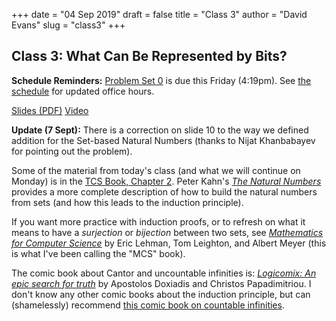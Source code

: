 +++
date = "04 Sep 2019"
draft = false
title = "Class 3"
author = "David Evans"
slug = "class3"
+++


## Class 3: What Can Be Represented by Bits?

**Schedule Reminders:** [Problem Set 0](/ps0) is due this Friday (4:19pm).  See [the schedule](/schedule) for updated office hours.

[Slides (PDF)](https://www.dropbox.com/s/kqneywmddluv8v7/class3-share.pdf?dl=0)
[Video](https://uva.hosted.panopto.com/Panopto/Pages/Viewer.aspx?id=902b7d43-fd0d-470a-88d1-aabe01412d86)

**Update (7 Sept):** There is a correction on slide 10 to the way we defined
  addition for the Set-based Natural Numbers (thanks to Nijat
  Khanbabayev for pointing out the problem).

Some of the material from today's class (and what we will continue on
Monday) is in the [TCS Book, Chapter 2](/docs/tcs-chapter2.pdf). Peter
Kahn's [_The Natural Numbers_](/docs/naturalnumbers.pdf) provides a
more complete description of how to build the natural numbers from
sets (and how this leads to the induction principle).

If you want more practice with induction proofs, or to refresh on what
it means to have a _surjection_ or _bijection_ between two sets, see
[_Mathematics for Computer
Science_](https://uvacs2102.github.io/docs/mcs.pdf) by Eric Lehman,
Tom Leighton, and Albert Meyer (this is what I've been calling the
"MCS" book).

The comic book about Cantor and uncountable infinities is:
[_Logicomix: An epic search for
truth_](https://www.amazon.com/Logicomix-search-truth-Apostolos-Doxiadis/dp/1596914521/)
by Apostolos Doxiadis and Christos Papadimitriou. I don't know any
other comic books about the induction principle, but can (shamelessly) recommend [this comic book on countable infinities](https://dori-mic.org).



